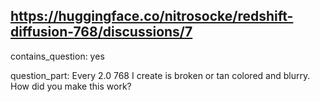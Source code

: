 ## https://huggingface.co/nitrosocke/redshift-diffusion-768/discussions/7

contains_question: yes

question_part: Every 2.0 768 I create is broken or tan colored and blurry. How did you make this work?
